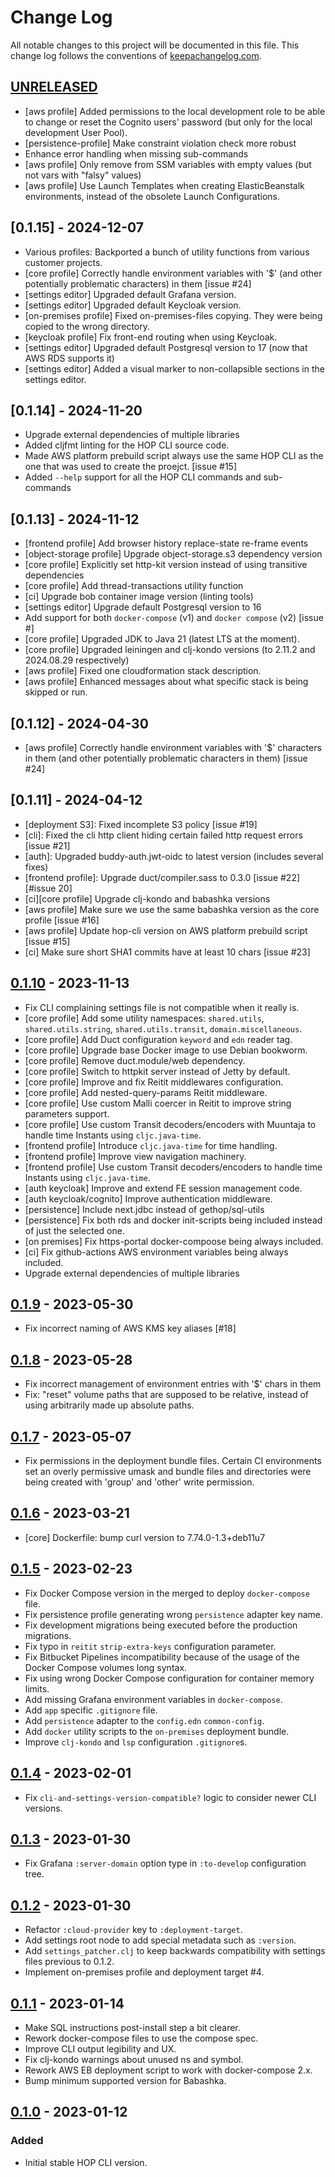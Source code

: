 # Change Log
All notable changes to this project will be documented in this file. This change log follows the conventions of [keepachangelog.com](http://keepachangelog.com/).

## [UNRELEASED]
- [aws profile] Added permissions to the local development role to be able to change or reset the Cognito users' password (but only for the local development User Pool).
- [persistence-profile] Make constraint violation check more robust
- Enhance error handling when missing sub-commands
- [aws profile] Only remove from SSM variables with empty values (but not vars with "falsy" values)
- [aws profile] Use Launch Templates when creating ElasticBeanstalk environments, instead of the obsolete Launch Configurations. 

## [0.1.15] - 2024-12-07
- Various profiles: Backported a bunch of utility functions from various customer projects.
- [core profile] Correctly handle environment variables with '$' (and other potentially problematic characters) in them [issue #24]
- [settings editor] Upgraded default Grafana version.
- [settings editor] Upgraded default Keycloak version.
- [on-premises profile] Fixed on-premises-files copying. They were being copied to the wrong directory.
- [keycloak profile] Fix front-end routing when using Keycloak.
- [settings editor] Upgraded default Postgresql version to 17 (now that AWS RDS supports it)
- [settings editor] Added a visual marker to non-collapsible sections in the settings editor.

## [0.1.14] - 2024-11-20
- Upgrade external dependencies of multiple libraries
- Added cljfmt linting for the HOP CLI source code.
- Made AWS platform prebuild script always use the same HOP CLI as the one that was used to create the proejct. [issue #15]
- Added `--help` support for all the HOP CLI commands and sub-commands

## [0.1.13] - 2024-11-12
- [frontend profile] Add browser history replace-state re-frame events
- [object-storage profile] Upgrade object-storage.s3 dependency version
- [core profile] Explicitly set http-kit version instead of using transitive dependencies
- [core profile] Add thread-transactions utility function
- [ci] Upgrade bob container image version (linting tools)
- [settings editor] Upgrade default Postgresql version to 16
- Add support for both `docker-compose` (v1) and `docker compose` (v2) [issue #]
- [core profile] Upgraded JDK to Java 21 (latest LTS at the moment).
- [core profile] Upgraded leiningen and clj-kondo versions (to 2.11.2 and 2024.08.29 respectively)
- [aws profile] Fixed one cloudformation stack description.
- [aws profile] Enhanced messages about what specific stack is being skipped or run.

## [0.1.12] - 2024-04-30
- [aws profile] Correctly handle environment variables with '$'
  characters in them (and other potentially problematic characters in
  them) [issue #24]

## [0.1.11] - 2024-04-12
- [deployment S3]: Fixed incomplete S3 policy [issue #19]
- [cli]: Fixed the cli http client hiding certain failed http request errors [issue #21]
- [auth]: Upgraded buddy-auth.jwt-oidc to latest version (includes several fixes)
- [frontend profile]: Upgrade duct/compiler.sass to 0.3.0 [issue #22][#issue 20]
- [ci][core profile] Upgrade clj-kondo and babashka versions
- [aws profile] Make sure we use the same babashka version as the core profile [issue #16]
- [aws profile] Update hop-cli version on AWS platform prebuild script [issue #15]
- [ci] Make sure short SHA1 commits have at least 10 chars [issue #23]

## [0.1.10] - 2023-11-13
- Fix CLI complaining settings file is not compatible when it really is.
- [core profile] Add some utility namespaces: `shared.utils`,
  `shared.utils.string`, `shared.utils.transit`,
  `domain.miscellaneous`.
- [core profile] Add Duct configuration `keyword` and `edn` reader tag.
- [core profile] Upgrade base Docker image to use Debian bookworm.
- [core profile] Remove duct.module/web dependency.
- [core profile] Switch to httpkit server instead of Jetty by default.
- [core profile] Improve and fix Reitit middlewares configuration.
- [core profile] Add nested-query-params Reitit middleware.
- [core profile] Use custom Malli coercer in Reitit to improve string
  parameters support.
- [core profile] Use custom Transit decoders/encoders with Muuntaja to
  handle time Instants using `cljc.java-time`.
- [frontend profile] Introduce `cljc.java-time` for time handling.
- [frontend profile] Improve view navigation machinery.
- [frontend profile] Use custom Transit decoders/encoders to handle
  time Instants using `cljc.java-time`.
- [auth keycloak] Improve and extend FE session management code.
- [auth keycloak/cognito] Improve authentication middleware.
- [persistence] Include next.jdbc instead of gethop/sql-utils
- [persistence] Fix both rds and docker init-scripts being included
  instead of just the selected one.
- [on premises] Fix https-portal docker-compoose being always included.
- [ci] Fix github-actions AWS environment variables being always included.
- Upgrade external dependencies of multiple libraries

## [0.1.9] - 2023-05-30
- Fix incorrect naming of AWS KMS key aliases [#18]

## [0.1.8] - 2023-05-28
- Fix incorrect management of environment entries with '$' chars in them
- Fix: "reset" volume paths that are supposed to be relative, instead of using arbitrarily made up absolute paths.

## [0.1.7] - 2023-05-07
 - Fix permissions in the deployment bundle files. Certain CI environments set an overly permissive umask and bundle files and directories were being created with 'group' and 'other' write permission.

## [0.1.6] - 2023-03-21
- [core] Dockerfile: bump curl version to 7.74.0-1.3+deb11u7

## [0.1.5] - 2023-02-23
- Fix Docker Compose version in the merged to deploy `docker-compose` file.
- Fix persistence profile generating wrong `persistence` adapter key name.
- Fix development migrations being executed before the production migrations.
- Fix typo in `reitit` `strip-extra-keys` configuration parameter.
- Fix Bitbucket Pipelines incompatibility because of the usage of the Docker Compose volumes long syntax.
- Fix using wrong Docker Compose configuration for container memory limits.
- Add missing Grafana environment variables in `docker-compose`.
- Add `app` specific `.gitignore` file.
- Add `persistence` adapter to the `config.edn` `common-config`.
- Add `docker` utility scripts to the `on-premises` deployment bundle.
- Improve `clj-kondo` and `lsp` configuration `.gitignore`s.

## [0.1.4] - 2023-02-01

- Fix `cli-and-settings-version-compatible?` logic to consider newer CLI versions.

## [0.1.3] - 2023-01-30

- Fix Grafana `:server-domain` option type in `:to-develop` configuration tree.

## [0.1.2] - 2023-01-30

- Refactor `:cloud-provider` key to `:deployment-target`.
- Add settings root node to add special metadata such as `:version`.
- Add `settings_patcher.clj` to keep backwards compatibility with settings files previous to 0.1.2.
- Implement on-premises profile and deployment target #4.

## [0.1.1] - 2023-01-14

- Make SQL instructions post-install step a bit clearer.
- Rework docker-compose files to use the compose spec.
- Improve CLI output legibility and UX.
- Fix clj-kondo warnings about unused ns and symbol.
- Rework AWS EB deployment script to work with docker-compose 2.x.
- Bump minimum supported version for Babashka.

## [0.1.0] - 2023-01-12

### Added
- Initial stable HOP CLI version.

[UNRELEASED]:  https://github.com/gethop-dev/hop-cli/compare/0.1.10...HEAD
[0.1.10]: https://github.com/gethop-dev/hop-cli/releases/tag/0.1.10
[0.1.9]: https://github.com/gethop-dev/hop-cli/releases/tag/0.1.9
[0.1.8]: https://github.com/gethop-dev/hop-cli/releases/tag/0.1.8
[0.1.7]: https://github.com/gethop-dev/hop-cli/releases/tag/0.1.7
[0.1.6]: https://github.com/gethop-dev/hop-cli/releases/tag/0.1.6
[0.1.5]: https://github.com/gethop-dev/hop-cli/releases/tag/0.1.5
[0.1.4]: https://github.com/gethop-dev/hop-cli/releases/tag/0.1.4
[0.1.3]: https://github.com/gethop-dev/hop-cli/releases/tag/0.1.3
[0.1.2]: https://github.com/gethop-dev/hop-cli/releases/tag/0.1.2
[0.1.1]: https://github.com/gethop-dev/hop-cli/releases/tag/0.1.1
[0.1.0]: https://github.com/gethop-dev/hop-cli/releases/tag/0.1.0

